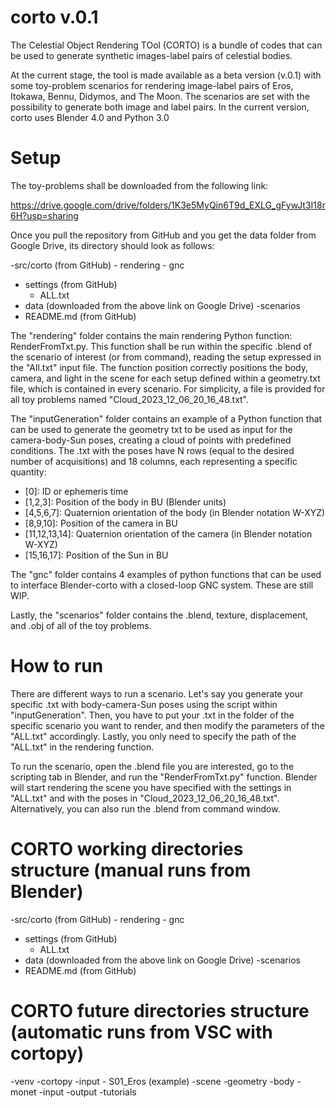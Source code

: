 # corto v.0.1
The Celestial Object Rendering TOol (CORTO) is a bundle of codes that can be used to generate synthetic images-label pairs of celestial bodies.

At the current stage, the tool is made available as a beta version (v.0.1) with some toy-problem scenarios for rendering image-label pairs of Eros, Itokawa, Bennu, Didymos, and The Moon. The scenarios are set with the possibility to generate both image and label pairs. In the current version, corto uses Blender 4.0 and Python 3.0

# Setup
The toy-problems shall be downloaded from the following link: 

https://drive.google.com/drive/folders/1K3e5MyQin6T9d_EXLG_gFywJt3I18r6H?usp=sharing

Once you pull the repository from GitHub and you get the data folder from Google Drive, its directory should look as follows: 

-src/corto  (from GitHub)
	- rendering
	- gnc
- settings (from GitHub)
	- ALL.txt	 
- data (downloaded from the above link on Google Drive)
	-scenarios
- README.md (from GitHub)	

The "rendering" folder contains the main rendering Python function: RenderFromTxt.py. This function shall be run within the specific .blend of the scenario of interest (or from command), reading the setup expressed in the "All.txt" input file. The function position correctly positions the body, camera, and light in the scene for each setup defined within a geometry.txt file, which is contained in every scenario. For simplicity, a file is provided for all toy problems named "Cloud_2023_12_06_20_16_48.txt".

The "inputGeneration" folder contains an example of a Python function that can be used to generate the geometry txt to be used as input for the camera-body-Sun poses, creating a cloud of points with predefined conditions. The .txt with the poses have N rows (equal to the desired number of acquisitions) and 18 columns, each representing a specific quantity: 

- [0]: ID or ephemeris time
- [1,2,3]: Position of the body in BU (Blender units)
- [4,5,6,7]: Quaternion orientation of the body (in Blender notation W-XYZ)
- [8,9,10]: Position of the camera in BU
- [11,12,13,14]: Quaternion orientation of the camera (in Blender notation W-XYZ)
- [15,16,17]: Position of the Sun in BU

The "gnc" folder contains 4 examples of python functions that can be used to interface Blender-corto with a closed-loop GNC system. These are still WIP.

Lastly, the "scenarios" folder contains the .blend, texture, displacement, and .obj of all of the toy problems. 

# How to run

There are different ways to run a scenario. Let's say you generate your specific .txt with body-camera-Sun poses using the script within "inputGeneration". Then, you have to put your .txt in the folder of the specific scenario you want to render, and then modify the parameters of the "ALL.txt" accordingly. Lastly, you only need to specify the path of the "ALL.txt" in the rendering function.

To run the scenario, open the .blend file you are interested, go to the scripting tab in Blender, and run the "RenderFromTxt.py" function. Blender will start rendering the scene you have specified with the settings in "ALL.txt" and with the poses in "Cloud_2023_12_06_20_16_48.txt". Alternatively, you can also run the .blend from command window. 

# CORTO working directories structure (manual runs from Blender)

-src/corto  (from GitHub)
	- rendering
	- gnc
- settings (from GitHub)
	- ALL.txt	 
- data (downloaded from the above link on Google Drive)
	-scenarios
- README.md (from GitHub)	

# CORTO future directories structure (automatic runs from VSC with cortopy)
-venv
-cortopy
-input
	- S01_Eros (example)
		-scene
		-geometry
		-body
-monet
	-input 
	-output
-tutorials

